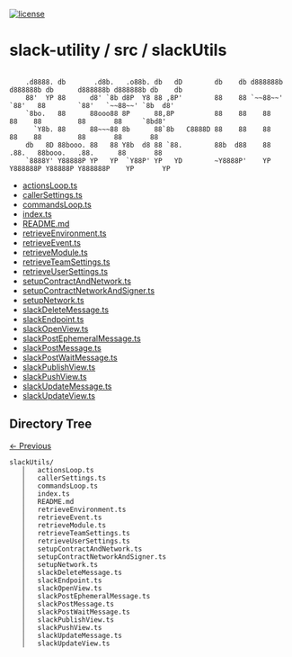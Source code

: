 
[![license](https://img.shields.io/github/license/jamesisaac/react-native-background-task.svg)](https://opensource.org/licenses/MIT)


# slack-utility / src / slackUtils

```

    .d8888. db       .d8b.   .o88b. db   dD        db    db d888888b d888888b db      d888888b d888888b db    db 
    88'  YP 88      d8' `8b d8P  Y8 88 ,8P'        88    88 `~~88~~'   `88'   88        `88'   `~~88~~' `8b  d8' 
    `8bo.   88      88ooo88 8P      88,8P          88    88    88       88    88         88       88     `8bd8'  
      `Y8b. 88      88~~~88 8b      88`8b   C8888D 88    88    88       88    88         88       88       88    
    db   8D 88booo. 88   88 Y8b  d8 88 `88.        88b  d88    88      .88.   88booo.   .88.      88       88    
    `8888Y' Y88888P YP   YP  `Y88P' YP   YD        ~Y8888P'    YP    Y888888P Y88888P Y888888P    YP       YP    
```


 - [actionsLoop.ts](./actionsLoop.ts) - [callerSettings.ts](./callerSettings.ts) - [commandsLoop.ts](./commandsLoop.ts) - [index.ts](./index.ts) - [README.md](./README.md) - [retrieveEnvironment.ts](./retrieveEnvironment.ts) - [retrieveEvent.ts](./retrieveEvent.ts) - [retrieveModule.ts](./retrieveModule.ts) - [retrieveTeamSettings.ts](./retrieveTeamSettings.ts) - [retrieveUserSettings.ts](./retrieveUserSettings.ts) - [setupContractAndNetwork.ts](./setupContractAndNetwork.ts) - [setupContractNetworkAndSigner.ts](./setupContractNetworkAndSigner.ts) - [setupNetwork.ts](./setupNetwork.ts) - [slackDeleteMessage.ts](./slackDeleteMessage.ts) - [slackEndpoint.ts](./slackEndpoint.ts) - [slackOpenView.ts](./slackOpenView.ts) - [slackPostEphemeralMessage.ts](./slackPostEphemeralMessage.ts) - [slackPostMessage.ts](./slackPostMessage.ts) - [slackPostWaitMessage.ts](./slackPostWaitMessage.ts) - [slackPublishView.ts](./slackPublishView.ts) - [slackPushView.ts](./slackPushView.ts) - [slackUpdateMessage.ts](./slackUpdateMessage.ts) - [slackUpdateView.ts](./slackUpdateView.ts)
## Directory Tree
[<- Previous](https://github.com/marc-aurele-besner/slack-utility)
```
slackUtils/
   │   actionsLoop.ts
   │   callerSettings.ts
   │   commandsLoop.ts
   │   index.ts
   │   README.md
   │   retrieveEnvironment.ts
   │   retrieveEvent.ts
   │   retrieveModule.ts
   │   retrieveTeamSettings.ts
   │   retrieveUserSettings.ts
   │   setupContractAndNetwork.ts
   │   setupContractNetworkAndSigner.ts
   │   setupNetwork.ts
   │   slackDeleteMessage.ts
   │   slackEndpoint.ts
   │   slackOpenView.ts
   │   slackPostEphemeralMessage.ts
   │   slackPostMessage.ts
   │   slackPostWaitMessage.ts
   │   slackPublishView.ts
   │   slackPushView.ts
   │   slackUpdateMessage.ts
   │   slackUpdateView.ts
```
